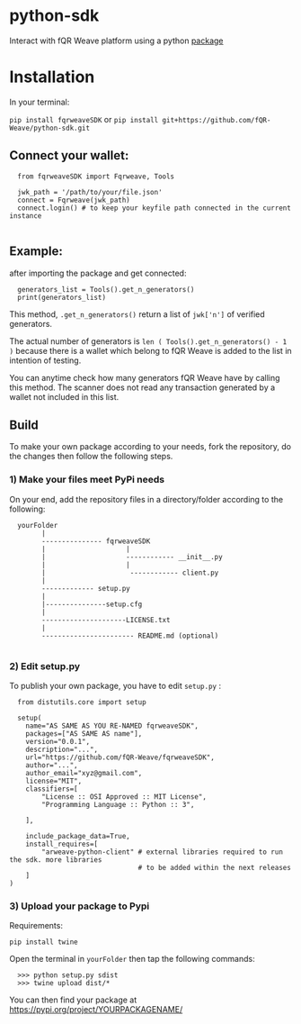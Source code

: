 # python-sdk

Interact with fQR Weave platform using a python <a href="https://pypi.org/project/fqrweaveSDK/0.0.1/">package</a>

<h1>Installation</h1>

In your terminal: <br>

`pip install fqrweaveSDK` or `pip install git+https://github.com/fQR-Weave/python-sdk.git`

<h2>Connect your wallet:</h2>


```
  from fqrweaveSDK import Fqrweave, Tools
  
  jwk_path = '/path/to/your/file.json'
  connect = Fqrweave(jwk_path)
  connect.login() # to keep your keyfile path connected in the current instance
  
```

<h2>Example:</h2>

after importing the package and get connected:
```
  generators_list = Tools().get_n_generators()
  print(generators_list)
```
This method, `.get_n_generators()` return a list of `jwk['n']` of verified generators. 

The actual number of generators is `len ( Tools().get_n_generators() - 1 )` because there is a wallet which belong to fQR Weave is added to the list in intention of testing.

You can anytime check how many generators fQR Weave have by calling this method. The scanner does not read any transaction generated by a wallet not included in this list.

<h2>Build</h2>
To make your own package according to your needs, fork the repository, do the changes then follow the following steps.<br>
<h3>1) Make your files meet PyPi needs</h3>
On your end, add the repository files in a directory/folder according to the following:

```
  yourFolder
        |
        --------------- fqrweaveSDK
        |                    |
        |                    ------------ __init__.py
        |                    |
        |                     ------------ client.py
        |
        ------------- setup.py
        |
        |---------------setup.cfg
        |
        ---------------------LICENSE.txt
        |
        ----------------------- README.md (optional)
         
```
<h3>2) Edit setup.py </h3>

To publish your own package, you have to edit `setup.py` :

```
  from distutils.core import setup

  setup(
    name="AS SAME AS YOU RE-NAMED fqrweaveSDK",
    packages=["AS SAME AS name"],
    version="0.0.1",
    description="...",
    url="https://github.com/fQR-Weave/fqrweaveSDK",
    author="...",
    author_email="xyz@gmail.com",
    license="MIT",
    classifiers=[
        "License :: OSI Approved :: MIT License",
        "Programming Language :: Python :: 3",

    ],

    include_package_data=True,
    install_requires=[
        "arweave-python-client" # external libraries required to run the sdk. more libraries
                                # to be added within the next releases
    ]
)
```
<h3>3) Upload your package to Pypi</h3>

Requirements:

`pip install twine `

Open the terminal in `yourFolder` then tap the following commands:

```
  >>> python setup.py sdist
  >>> twine upload dist/*
```

You can then find your package at https://pypi.org/project/YOURPACKAGENAME/ 
